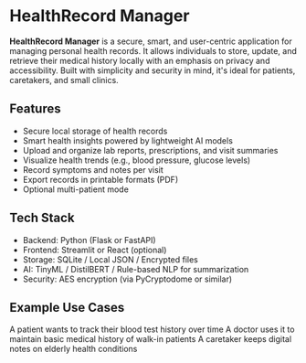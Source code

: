 # HealthRecord Manager

**HealthRecord Manager** is a secure, smart, and user-centric application for managing personal health records. It allows individuals to store, update, and retrieve their medical history locally with an emphasis on privacy and accessibility. Built with simplicity and security in mind, it's ideal for patients, caretakers, and small clinics.
## Features
- Secure local storage of health records  
- Smart health insights powered by lightweight AI models  
- Upload and organize lab reports, prescriptions, and visit summaries  
- Visualize health trends (e.g., blood pressure, glucose levels)  
- Record symptoms and notes per visit  
- Export records in printable formats (PDF)  
- Optional multi-patient mode  
## Tech Stack
- Backend: Python (Flask or FastAPI)  
- Frontend: Streamlit or React (optional)  
- Storage: SQLite / Local JSON / Encrypted files  
- AI: TinyML / DistilBERT / Rule-based NLP for summarization  
- Security: AES encryption (via PyCryptodome or similar)  
## Example Use Cases
A patient wants to track their blood test history over time
A doctor uses it to maintain basic medical history of walk-in patients
A caretaker keeps digital notes on elderly health conditions
